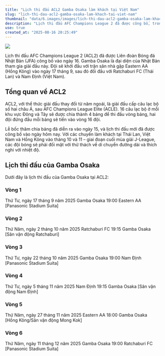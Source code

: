 ```yaml
---
title: "Lịch thi đấu ACL2 Gamba Osaka làm khách tại Việt Nam"
slug: "lich-thi-dau-acl2-gamba-osaka-lam-khach-tai-viet-nam"
thumbnail: "data/6.images/images/lich-thi-dau-acl2-gamba-osaka-lam-khach-tai-viet-nam.webp"
description: "Lịch thi đấu AFC Champions League 2 đã được công bố, trong đó Gamba Osaka sẽ đối đầu với các đội đến từ Hồng Kông, Thái Lan và Nam Định của Việt Nam."
use: true
created_at: "2025-08-16 20:25:49"
---
```


![](/images/20250816-45961612-gekisaka-000-1-view.webp)

Lịch thi đấu AFC Champions League 2 (ACL2) đã được Liên đoàn Bóng đá Nhật Bản (JFA) công bố vào ngày 16. Gamba Osaka là đại diện của Nhật Bản tham gia giải đấu này. Đội sẽ khởi đầu với trận sân nhà gặp Eastern AA (Hồng Kông) vào ngày 17 tháng 9, sau đó đối đầu với Ratchaburi FC (Thái Lan) và Nam Định (Việt Nam).

## Tổng quan về ACL2

ACL2, với thể thức giải đấu thay đổi từ năm ngoái, là giải đấu cấp câu lạc bộ số hai châu Á, sau AFC Champions League Elite (ACLE). 16 câu lạc bộ ở mỗi khu vực Đông và Tây sẽ được chia thành 4 bảng để thi đấu vòng bảng, hai đội đứng đầu mỗi bảng sẽ tiến vào vòng 16 đội.

Lễ bốc thăm chia bảng đã diễn ra vào ngày 15, và lịch thi đấu mới đã được công bố vào ngày hôm nay. Với các chuyến làm khách tại Thái Lan, Việt Nam và Hồng Kông vào tháng 10 và 11 – giai đoạn cuối mùa giải J-League, các đội bóng sẽ phải đối mặt với thử thách về di chuyển đường dài và thích nghi với nhiệt độ.

## Lịch thi đấu của Gamba Osaka

Dưới đây là lịch thi đấu của Gamba Osaka tại ACL2:

### Vòng 1

Thứ Tư, ngày 17 tháng 9 năm 2025
Gamba Osaka 19:00 Eastern AA [Panasonic Stadium Suita]

### Vòng 2

Thứ Năm, ngày 2 tháng 10 năm 2025
Ratchaburi FC 19:15 Gamba Osaka [Sân vận động Ratchaburi]

### Vòng 3

Thứ Tư, ngày 22 tháng 10 năm 2025
Gamba Osaka 19:00 Nam Định [Panasonic Stadium Suita]

### Vòng 4

Thứ Tư, ngày 5 tháng 11 năm 2025
Nam Định 19:15 Gamba Osaka [Sân vận động Nam Định]

### Vòng 5

Thứ Năm, ngày 27 tháng 11 năm 2025
Eastern AA 18:00 Gamba Osaka [Hồng Kông/Sân vận động Mong Kok]

### Vòng 6

Thứ Năm, ngày 11 tháng 12 năm 2025
Gamba Osaka 19:00 Ratchaburi FC [Panasonic Stadium Suita]